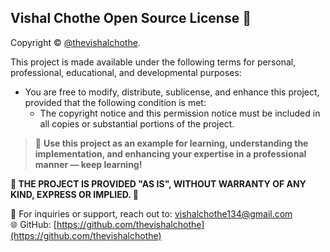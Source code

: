 ## **Vishal Chothe Open Source License 🌟**

Copyright © [@thevishalchothe](https://github.com/thevishalchothe).

This project is made available under the following terms for personal, professional, educational, and developmental purposes:

- You are free to modify, distribute, sublicense, and enhance this project, provided that the following condition is met:
  - The copyright notice and this permission notice must be included in all copies or substantial portions of the project.

> 📘 **Use this project as an example for learning, understanding the implementation, and enhancing your expertise in a professional manner — keep learning!**

**🚫 THE PROJECT IS PROVIDED "AS IS", WITHOUT WARRANTY OF ANY KIND, EXPRESS OR IMPLIED. 🚫**

🔧 For inquiries or support, reach out to: [vishalchothe134@gmail.com](mailto:vishalchothe134@gmail.com)  
🌐 GitHub: [https://github.com/thevishalchothe](https://github.com/thevishalchothe)
